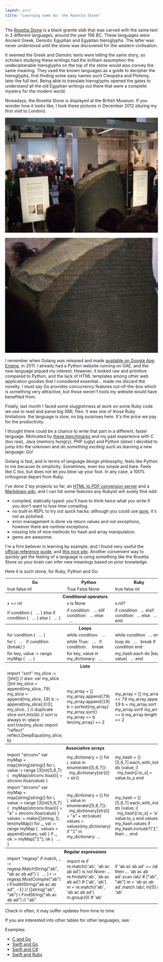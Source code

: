 ```yaml
---
layout: post
title: "Learning some Go: the Rosetta Stone"
---
```


The [Rosetta Stone](https://en.wikipedia.org/wiki/Rosetta_Stone) is a black granite slab that was carved with the same text in 3 different languages, around the year 196 BC. These languages were Ancient Greek, Demotic Egyptian and Egyptian hieroglyphs. The latter was never understood until the stone was discovered for the western civilisation.

It seemed the Greek and Demotic texts were telling the same story, so scholars studying these writings had the brilliant assumption the undecipherable hieroglyphs on the top of the stone would also convey the same meaning. They used the known languages as a guide to decipher the hieroglyphs, first finding some easy names such Cleopatra and Ptolemy, later the full text. Being able to translate hieroglyphs opened the gates to understand all the old Egyptian writings out there that were a complete mystery for the modern world.

Nowadays, the Rosetta Stone is displayed at the British Museum. If you wonder how it looks like, I took these pictures in December 2012 (during my first visit to London).

<div class="flex">
<p class="image">
<img src="/public/british_museum.jpg"/>
</p>
<p class="image">
<img src="/public/rosetta_stone.jpg" />
</p>
</div>

I remember when Golang was released and made [available on Google App Engine](https://blog.golang.org/appengine), in 2011. I already had a Python website running on GAE, and the new language piqued my interest. However, it looked raw and primitive compared to Python, and the lack of HTML templates among other web application goodies that I considered essential… made me discard the novelty. I must say Go provides concurrency features out-of-the-box which is something very attractive, but those weren't tools my website would have benefited from.

Finally, last month I faced some sluggishness at work on some Ruby code we use to read and parse big XML files. It was one of those Ruby limitations: the language is slow, no big surprises here. It's the price we pay for the productivity.

I thought there could be a chance to write that part in a different, faster language. Motivated by [these benchmarks](https://benchmarksgame-team.pages.debian.net/benchmarksgame/fastest/go.html) and my past experience with C (too raw), Java (memory hungry), PHP (ugly) and Python (slow) I decided to jump into the unknown and _do something exciting_ such as learning a new language: Go!

Golang is fast, and in terms of language design philosophy, feels like Python to me because its simplicity. Sometimes, even too simple and bare. Feels like C too, but does not let you blow up your foot.
In any case, a 100% orthogonal depart from Ruby.

I've done 2 toy projects so far, an [HTML to PDF conversion server](https://github.com/dncrht/pdfactory) and a [Markdown wiki](https://github.com/dncrht/kwik), and I can list some features any Rubyist will surely find odd:
- compiled, statically typed: you'll have to think twice what you write if you don't want to lose time compiling.
- no built-in REPL to try out quick hacks: although you could use [gore](https://github.com/motemen/gore), it's not as polished.
- error management is done via return values and not exceptions, however there are runtime exceptions.
- missing lots of nice methods for hash and array manipulation.
- gems are awesome.

I'm a firm believer in learning by example, and I found very useful the [official reference guide](https://tour.golang.org/welcome/1), and [this nice site](https://gobyexample.com).
Another convenient way to quickly get the feeling of a language is using something like the Rosetta Stone so your brain can infer new meanings based on prior knowledge.

Here it is such stone, for Ruby, Python and Go:

<table>
  <tr>
    <th>Go</th>
    <th>Python</th>
    <th>Ruby</th>
  </tr>
  <tr>
    <td>
<article class="highlight">true
false
nil
</article>
    </td>
    <td>
<article class="highlight">True
False
None
</article>
    </td>
    <td>
<article class="highlight">true
false
nil
</article>
    </td>
  </tr>

  <tr>
    <th colspan="3">Conditional operators</th>
  </tr>
  <tr>
    <td>
<article class="highlight">x == nil</article>
    </td>
    <td>
<article class="highlight">x is None</article>
    </td>
    <td>
<article class="highlight">x.nil?</article>
    </td>
  </tr>
  <tr>
    <td>
<article class="highlight">if condition {
&nbsp;&nbsp;…
} else if condition {
&nbsp;&nbsp;…
} else {
&nbsp;&nbsp;…
}
</article>
    </td>
    <td>
<article class="highlight">if condition:
&nbsp;&nbsp;…
elif condition:
&nbsp;&nbsp;…
else:
&nbsp;&nbsp;…
</article>
    </td>
    <td>
<article class="highlight">if condition
&nbsp;&nbsp;…
elsif condition
&nbsp;&nbsp;…
else
&nbsp;&nbsp;…
end
</article>
    </td>
  </tr>

  <tr>
    <th colspan="3">Loops</th>
  </tr>
  <tr>
    <td>
<article class="highlight">for condition {
&nbsp;&nbsp;…
}
</article>
    </td>
    <td>
<article class="highlight">while condition:
&nbsp;&nbsp;…
</article>
    </td>
    <td>
<article class="highlight">while condition
&nbsp;&nbsp;…
end
</article>
    </td>
  </tr>
  <tr>
    <td>
<article class="highlight">for {
&nbsp;&nbsp;…
&nbsp;&nbsp;if condition {break}
}
</article>
    </td>
    <td>
<article class="highlight">while True:
&nbsp;&nbsp;…
&nbsp;&nbsp;if condition:
&nbsp;&nbsp;&nbsp;&nbsp;break
</article>
    </td>
    <td>
<article class="highlight">loop do
&nbsp;&nbsp;…
&nbsp;&nbsp;break if condition
end
</article>
    </td>
  </tr>
  <tr>
    <td>
<article class="highlight">for key, value := range myMap {
&nbsp;&nbsp;…
}
</article>
    </td>
    <td>
<article class="highlight">for key, value in my_dictionary:
&nbsp;&nbsp;…
</article>
    </td>
    <td>
<article class="highlight">my_hash.each do |key, value|
&nbsp;&nbsp;…
end
</article>
    </td>
  </tr>

  <tr>
    <th colspan="3">Lists</th>
  </tr>
  <tr>
    <td>
<article class="highlight">import "sort"
my_slice := []int{} // also: var my_slice []int
my_slice = append(my_slice, 79)
my_slice = append(my_slice, 19)
b := append(my_slice[:0:0], my_slice...) // duplicate slice
sort.Ints(b) // sort is always in-place
sort.Ints(my_slice)
import "reflect"
reflect.DeepEqual(my_slice, b)
</article>
    </td>
    <td>
<article class="highlight">
my_array = []
my_array.append(79)
my_array.append(19)
b = sorted(my_array)
my_array.sort()
my_array == b
len(my_array) == 2
</article>
    </td>
    <td>
<article class="highlight">
my_array = []
my_array << 79
my_array.append 19
b = my_array.sort
my_array.sort!
my_array == b
my_array.length == 2
</article>
    </td>
  </tr>

  <tr>
    <th colspan="3">Associative arrays</th>
  </tr>
  <tr>
    <td>
<article class="highlight">import "strconv"
var myMap = map[string]string{}
for i, value := range [3]int{5,6,7} {
&nbsp;&nbsp;myMap[strconv.Itoa(i)] = strconv.Itoa(value)
}
</article>
    </td>
    <td>
<article class="highlight">
my_dictionary = {}
for i, value in enumerate([5,6,7]):
&nbsp;&nbsp;my_dictionary[str(i)] = str()
</article>
    </td>
    <td>
<article class="highlight">
my_hash = {}
[5,6,7].each_with_index do |value, i|
&nbsp;&nbsp;my_hash[i.to_s] = value.to_s
end
</article>
    </td>
  </tr>
  <tr>
    <td>
<article class="highlight">import "strconv"
var myMap = map[string]string{}
for i, value := range [3]int{5,6,7} {
&nbsp;&nbsp;myMap[strconv.Itoa(i)] = "a" + strconv.Itoa(value)
}
values := make([]string, 0, len(myMap))
for _, val := range myMap {
&nbsp;&nbsp;values = append(values, val)
}
if _, ok := myMap["1"]; ok {
&nbsp;&nbsp;…
}
</article>
    </td>
    <td>
<article class="highlight">
my_dictionary = {}
for i, value in enumerate([5,6,7]):
&nbsp;&nbsp;my_dictionary[str(i)] = "a" + str(value)
values = values(my_dictionary)
if "1" in my_dictionary: …
</article>
    </td>
    <td>
<article class="highlight">
my_hash = {}
[5,6,7].each_with_index do |value, i|
&nbsp;&nbsp;my_hash[i.to_s] = 'a' + value.to_s
end
values = my_hash.values
if my_hash.include?('1') then … end
</article>
    </td>
  </tr>

  <tr>
    <th colspan="3">Regular expressions</th>
  </tr>
  <tr>
    <td>
<article class="highlight">import "regexp"
if match, _ := regexp.MatchString("ab", "ab ac ab ad") {
&nbsp;&nbsp;…
}
r := regexp.MustCompile("ab")
r.FindAllString("ab ac ab ad", -1) // []string{"ab", "ab"}
r.FindString("ab ac ab ad") // "ab"</article>
  </td>
  <td>
<article class="highlight">import re
if re.match(r'ab', 'ab ac ab ad') is not None: …
re.findall(r'ab', 'ab ac ab ad') # ['ab', 'ab']
m = re.match(r'ab', 'ab ac ab ad')
m.group(0) # 'ab'
</article>
    </td>
    <td>
<article class="highlight">
if 'ab ac ab ad' =~ /ab/ then …
'ab ac ab ad'.scan /ab/ # ["ab", "ab"]
m = 'ab ac ab ad'.match /ab/; m[0] # 'ab'
</article>
    </td>
  </tr>
</table>

Check in often, it may suffer updates from time to time.

If you are interested into other tables for other languages, see:

Examples:

- [C and Go](https://hyperpolyglot.org/c)
- [Swift and Go](http://repo.tiye.me/jiyinyiyong/swift-is-like-go/)
- [Swift and C#](https://myquay.github.io/swift-is-like-c-sharp/)
- [Swift and Ruby](/2016/05/27/swift-is-like-ruby.html)
